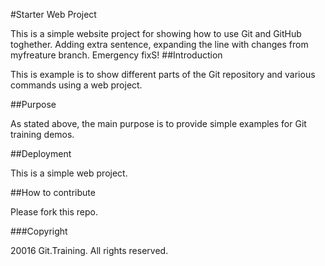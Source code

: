 #Starter Web Project

This is a simple website project for showing how to use Git and GitHub toghether. Adding extra sentence, expanding the line with changes from myfreature branch.
Emergency fixS!
##Introduction

This is example is to show different parts of the Git repository and various commands using a web project.

##Purpose

As stated above, the main purpose is to provide simple examples for Git training demos.

##Deployment

This is a simple web project.

##How to contribute

Please fork this repo.

###Copyright

20016 Git.Training. All rights reserved.